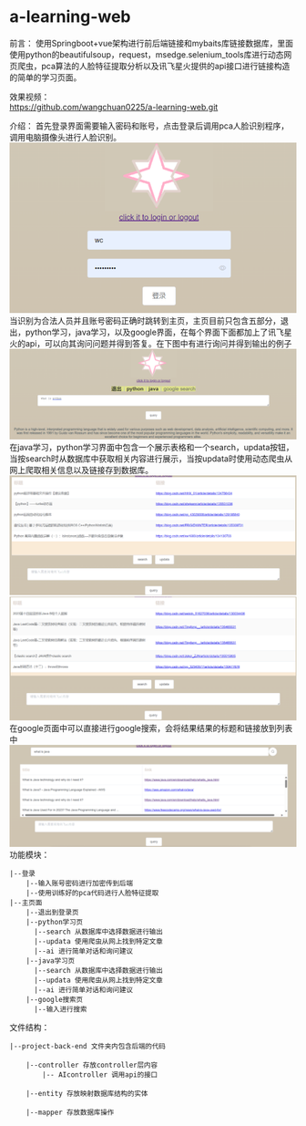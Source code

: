 # a-learning-web
前言：
使用Springboot+vue架构进行前后端链接和mybaits库链接数据库，里面使用python的beautifulsoup，request，msedge.selenium_tools库进行动态网页爬虫，pca算法的人脸特征提取分析以及讯飞星火提供的api接口进行链接构造的简单的学习页面。

效果视频：  
https://github.com/wangchuan0225/a-learning-web.git

介绍：
首先登录界面需要输入密码和账号，点击登录后调用pca人脸识别程序，调用电脑摄像头进行人脸识别。
![Alt text](/picture/p1.png)
当识别为合法人员并且账号密码正确时跳转到主页，主页目前只包含五部分，退出，python学习，java学习，以及google界面，在每个界面下面都加上了讯飞星火的api，可以向其询问问题并得到答复。在下图中有进行询问并得到输出的例子
![Alt text](/picture/p2.png)
在java学习，python学习界面中包含一个展示表格和一个search，updata按钮，当按search时从数据库中获取相关内容进行展示，当按updata时使用动态爬虫从网上爬取相关信息以及链接存到数据库。
![Alt text](/picture/p3.png)
![Alt text](/picture/p4.png)
在google页面中可以直接进行google搜索，会将结果结果的标题和链接放到列表中
![Alt text](/picture/p5.png)
功能模块： 

    |--登录  
        |--输入账号密码进行加密传到后端  
        |--使用训练好的pca代码进行人脸特征提取  
    |--主页面  
        |--退出到登录页  
        |--python学习页  
          |--search 从数据库中选择数据进行输出  
          |--updata 使用爬虫从网上找到特定文章  
          |--ai 进行简单对话和询问建议  
        |--java学习页  
          |--search 从数据库中选择数据进行输出  
          |--updata 使用爬虫从网上找到特定文章  
          |--ai 进行简单对话和询问建议  
        |--google搜索页  
          |--输入进行搜索  

文件结构： 

    |--project-back-end 文件夹内包含后端的代码  
    
        |--controller 存放controller层内容  
            |-- AIcontroller 调用api的接口
        
        |--entity 存放映射数据库结构的实体

        |--mapper 存放数据库操作
        

